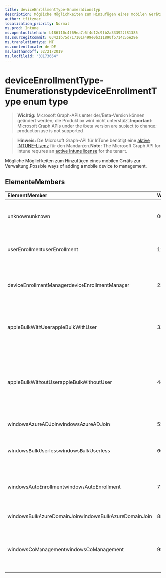```yaml
---
title: deviceEnrollmentType-Enumerationstyp
description: Mögliche Möglichkeiten zum Hinzufügen eines mobilen Geräts zur Verwaltung.
author: tfitzmac
localization_priority: Normal
ms.prod: Intune
ms.openlocfilehash: b186110c4f69ea7b6f4d12c9fb2a333927f81385
ms.sourcegitcommit: 03421b75d717101a499e0b311890f5714056e29e
ms.translationtype: MT
ms.contentlocale: de-DE
ms.lasthandoff: 02/21/2019
ms.locfileid: "30173654"
---
```

# <a name="deviceenrollmenttype-enum-type"></a><span data-ttu-id="e8d8a-103">deviceEnrollmentType-Enumerationstyp</span><span class="sxs-lookup"><span data-stu-id="e8d8a-103">deviceEnrollmentType enum type</span></span>

> <span data-ttu-id="e8d8a-104">**Wichtig:** Microsoft Graph-APIs unter der/Beta-Version können geändert werden; die Produktion wird nicht unterstützt.</span><span class="sxs-lookup"><span data-stu-id="e8d8a-104">**Important:** Microsoft Graph APIs under the /beta version are subject to change; production use is not supported.</span></span>

> <span data-ttu-id="e8d8a-105">**Hinweis:** Die Microsoft Graph-API für InTune benötigt eine [aktive INTUNE-Lizenz](https://go.microsoft.com/fwlink/?linkid=839381) für den Mandanten.</span><span class="sxs-lookup"><span data-stu-id="e8d8a-105">**Note:** The Microsoft Graph API for Intune requires an [active Intune license](https://go.microsoft.com/fwlink/?linkid=839381) for the tenant.</span></span>

<span data-ttu-id="e8d8a-106">Mögliche Möglichkeiten zum Hinzufügen eines mobilen Geräts zur Verwaltung.</span><span class="sxs-lookup"><span data-stu-id="e8d8a-106">Possible ways of adding a mobile device to management.</span></span>

## <a name="members"></a><span data-ttu-id="e8d8a-107">Elemente</span><span class="sxs-lookup"><span data-stu-id="e8d8a-107">Members</span></span>
|<span data-ttu-id="e8d8a-108">Element</span><span class="sxs-lookup"><span data-stu-id="e8d8a-108">Member</span></span>|<span data-ttu-id="e8d8a-109">Wert</span><span class="sxs-lookup"><span data-stu-id="e8d8a-109">Value</span></span>|<span data-ttu-id="e8d8a-110">Beschreibung</span><span class="sxs-lookup"><span data-stu-id="e8d8a-110">Description</span></span>|
|:---|:---|:---|
|<span data-ttu-id="e8d8a-111">unknown</span><span class="sxs-lookup"><span data-stu-id="e8d8a-111">unknown</span></span>|<span data-ttu-id="e8d8a-112">0</span><span class="sxs-lookup"><span data-stu-id="e8d8a-112">0</span></span>|<span data-ttu-id="e8d8a-113">Standardwert, der Registrierungstyp wurde nicht gesammelt.</span><span class="sxs-lookup"><span data-stu-id="e8d8a-113">Default value, enrollment type was not collected.</span></span>|
|<span data-ttu-id="e8d8a-114">userEnrollment</span><span class="sxs-lookup"><span data-stu-id="e8d8a-114">userEnrollment</span></span>|<span data-ttu-id="e8d8a-115">1</span><span class="sxs-lookup"><span data-stu-id="e8d8a-115">1</span></span>|<span data-ttu-id="e8d8a-116">Benutzergesteuerte Registrierung über den BYOD-Kanal.</span><span class="sxs-lookup"><span data-stu-id="e8d8a-116">User driven enrollment through BYOD channel.</span></span>|
|<span data-ttu-id="e8d8a-117">deviceEnrollmentManager</span><span class="sxs-lookup"><span data-stu-id="e8d8a-117">deviceEnrollmentManager</span></span>|<span data-ttu-id="e8d8a-118">2</span><span class="sxs-lookup"><span data-stu-id="e8d8a-118">2</span></span>|<span data-ttu-id="e8d8a-119">Benutzerregistrierung mit einem Geräte Registrierungs-Manager-Konto.</span><span class="sxs-lookup"><span data-stu-id="e8d8a-119">User enrollment with a device enrollment manager account.</span></span>|
|<span data-ttu-id="e8d8a-120">appleBulkWithUser</span><span class="sxs-lookup"><span data-stu-id="e8d8a-120">appleBulkWithUser</span></span>|<span data-ttu-id="e8d8a-121">3</span><span class="sxs-lookup"><span data-stu-id="e8d8a-121">3</span></span>|<span data-ttu-id="e8d8a-122">Apple Bulk Enrollment with User Challenge.</span><span class="sxs-lookup"><span data-stu-id="e8d8a-122">Apple bulk enrollment with user challenge.</span></span> <span data-ttu-id="e8d8a-123">(DEP, Apple Configurator)</span><span class="sxs-lookup"><span data-stu-id="e8d8a-123">(DEP, Apple Configurator)</span></span>|
|<span data-ttu-id="e8d8a-124">appleBulkWithoutUser</span><span class="sxs-lookup"><span data-stu-id="e8d8a-124">appleBulkWithoutUser</span></span>|<span data-ttu-id="e8d8a-125">4</span><span class="sxs-lookup"><span data-stu-id="e8d8a-125">4</span></span>|<span data-ttu-id="e8d8a-126">Apple-Massenregistrierung ohne Benutzer Herausforderung.</span><span class="sxs-lookup"><span data-stu-id="e8d8a-126">Apple bulk enrollment without user challenge.</span></span> <span data-ttu-id="e8d8a-127">(DEP, Apple Configurator, Mobile Konfiguration)</span><span class="sxs-lookup"><span data-stu-id="e8d8a-127">(DEP, Apple Configurator, Mobile Config)</span></span>|
|<span data-ttu-id="e8d8a-128">windowsAzureADJoin</span><span class="sxs-lookup"><span data-stu-id="e8d8a-128">windowsAzureADJoin</span></span>|<span data-ttu-id="e8d8a-129">5</span><span class="sxs-lookup"><span data-stu-id="e8d8a-129">5</span></span>|<span data-ttu-id="e8d8a-130">Windows 10 Azure AD Join.</span><span class="sxs-lookup"><span data-stu-id="e8d8a-130">Windows 10 Azure AD Join.</span></span>|
|<span data-ttu-id="e8d8a-131">windowsBulkUserless</span><span class="sxs-lookup"><span data-stu-id="e8d8a-131">windowsBulkUserless</span></span>|<span data-ttu-id="e8d8a-132">6</span><span class="sxs-lookup"><span data-stu-id="e8d8a-132">6</span></span>|<span data-ttu-id="e8d8a-133">Windows 10 Bulk-Registrierung über ICD mit Zertifikat.</span><span class="sxs-lookup"><span data-stu-id="e8d8a-133">Windows 10 Bulk enrollment through ICD with certificate.</span></span>|
|<span data-ttu-id="e8d8a-134">windowsAutoEnrollment</span><span class="sxs-lookup"><span data-stu-id="e8d8a-134">windowsAutoEnrollment</span></span>|<span data-ttu-id="e8d8a-135">7</span><span class="sxs-lookup"><span data-stu-id="e8d8a-135">7</span></span>|<span data-ttu-id="e8d8a-136">Automatische Windows 10-Registrierung.</span><span class="sxs-lookup"><span data-stu-id="e8d8a-136">Windows 10 automatic enrollment.</span></span> <span data-ttu-id="e8d8a-137">(Arbeitskonto hinzufügen)</span><span class="sxs-lookup"><span data-stu-id="e8d8a-137">(Add work account)</span></span>|
|<span data-ttu-id="e8d8a-138">windowsBulkAzureDomainJoin</span><span class="sxs-lookup"><span data-stu-id="e8d8a-138">windowsBulkAzureDomainJoin</span></span>|<span data-ttu-id="e8d8a-139">8</span><span class="sxs-lookup"><span data-stu-id="e8d8a-139">8</span></span>|<span data-ttu-id="e8d8a-140">Windows 10 Bulk Azure AD Join.</span><span class="sxs-lookup"><span data-stu-id="e8d8a-140">Windows 10 bulk Azure AD Join.</span></span>|
|<span data-ttu-id="e8d8a-141">windowsCoManagement</span><span class="sxs-lookup"><span data-stu-id="e8d8a-141">windowsCoManagement</span></span>|<span data-ttu-id="e8d8a-142">9</span><span class="sxs-lookup"><span data-stu-id="e8d8a-142">9</span></span>|<span data-ttu-id="e8d8a-143">Durch autoPilot oder Gruppenrichtlinien ausgelöste Windows 10-Co-Verwaltung.</span><span class="sxs-lookup"><span data-stu-id="e8d8a-143">Windows 10 Co-Management triggered by AutoPilot or Group Policy.</span></span>|




